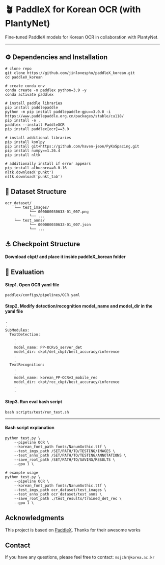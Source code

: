 # 🪴 PaddleX for Korean OCR (with PlantyNet)

Fine-tuned PaddleX models for Korean OCR in collaboration with PlantyNet.

---

## ⚙️ Dependencies and Installation
```
# clone repo 
git clone https://github.com/jinlovespho/paddleX_korean.git
cd paddleX_korean

# create conda env
conda create -n paddlex python=3.9 -y 
conda activate paddlex 

# install paddle libraries
pip install paddlepaddle 
python -m pip install paddlepaddle-gpu==3.0.0 -i https://www.paddlepaddle.org.cn/packages/stable/cu118/
pip install -e .
paddlex --install PaddleOCR
pip install paddlex[ocr]==3.0

# install additional libraries
pip install konlpy 
pip install git+https://github.com/haven-jeon/PyKoSpacing.git
pip install numpy==1.26.4 
pip install nltk

# additionally install if error appears
pip install albucore==0.0.16
nltk.download('punkt')
nltk.download('punkt_tab')
```

## 📂 Dataset Structure
```
ocr_dataset/
    └── test_images/
           └── 000000030633-01_007.png 
           └── ...
    └── test_anns/
           └── 000000030633-01_007.json
           └── ...
```

## ⚓️ Checkpoint Structure
#### Download ckpt/ and place it inside paddleX_korean folder


## 🚀 Evaluation


#### Step1. Open OCR yaml file 
```
paddlex/configs/pipelines/OCR.yaml
```

#### Step2. Modify detection/recognition model_name and model_dir in the yaml file
```
.
.
SubModules:
  TextDetection:
    .
    .
    model_name: PP-OCRv5_server_det
    model_dir: ckpt/det_ckpt/best_accuracy/inference
    .
    .
  TextRecognition:
    .
    .
    model_name: korean_PP-OCRv3_mobile_rec
    model_dir: ckpt/rec_ckpt/best_accuracy/inference
    .
    .
```

#### Step3. Run eval bash script
```
bash scripts/test/run_test.sh
```

---

#### Bash script explanation
````
python test.py \
    --pipeline OCR \
    --korean_font_path fonts/NanumGothic.ttf \
    --test_imgs_path /SET/PATH/TO/TESTING/IMAGES \
    --test_anns_path /SET/PATH/TO/TESTING/ANNOTATIONS \
    --save_root_path /SET/PATH/TO/SAVING/RESULTS \
    --gpu 1 \

# example usage
python test.py \
    --pipeline OCR \
    --korean_font_path fonts/NanumGothic.ttf \
    --test_imgs_path ocr_dataset/test_images \
    --test_anns_path ocr_dataset/test_anns \
    --save_root_path ./test_results/trained_det_rec \
    --gpu 1 \
````






## Acknowledgments
This project is based on [PaddleX](https://github.com/PaddlePaddle/PaddleX). Thanks for their awesome works 

## Contact
If you have any questions, please feel free to contact: `msjchr@korea.ac.kr`
